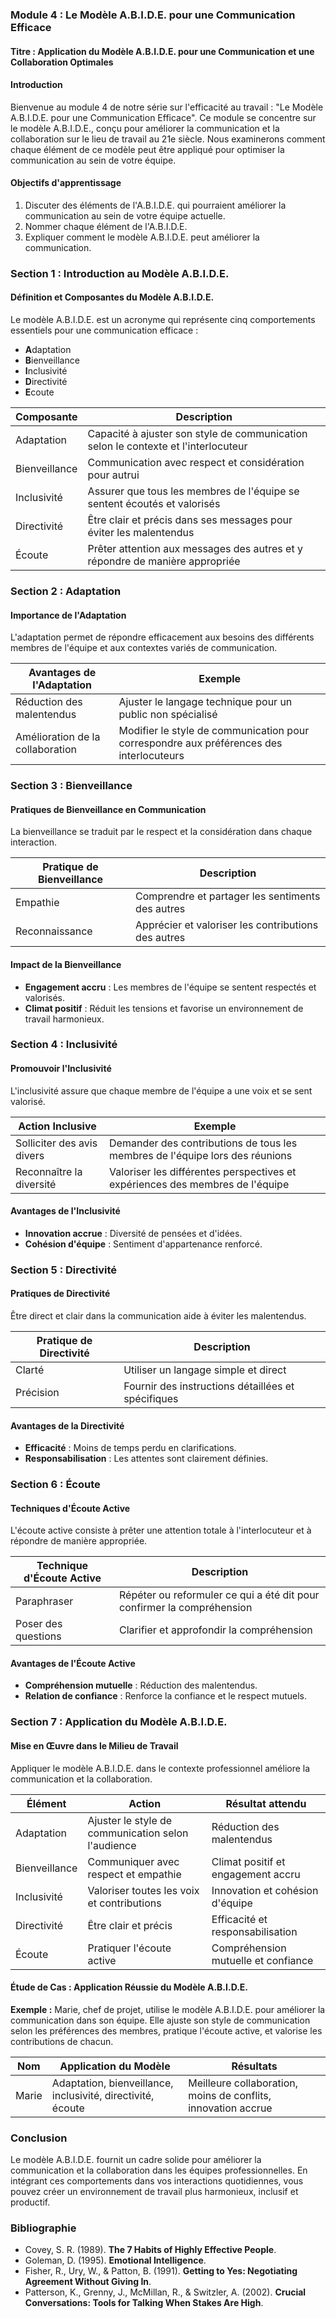 ### Module 4 : Le Modèle A.B.I.D.E. pour une Communication Efficace

#### Titre : Application du Modèle A.B.I.D.E. pour une Communication et une Collaboration Optimales

#### Introduction
Bienvenue au module 4 de notre série sur l'efficacité au travail : "Le Modèle A.B.I.D.E. pour une Communication Efficace". Ce module se concentre sur le modèle A.B.I.D.E., conçu pour améliorer la communication et la collaboration sur le lieu de travail au 21e siècle. Nous examinerons comment chaque élément de ce modèle peut être appliqué pour optimiser la communication au sein de votre équipe.

#### Objectifs d'apprentissage
1. Discuter des éléments de l'A.B.I.D.E. qui pourraient améliorer la communication au sein de votre équipe actuelle.
2. Nommer chaque élément de l'A.B.I.D.E.
3. Expliquer comment le modèle A.B.I.D.E. peut améliorer la communication.

### Section 1 : Introduction au Modèle A.B.I.D.E.

#### Définition et Composantes du Modèle A.B.I.D.E.
Le modèle A.B.I.D.E. est un acronyme qui représente cinq comportements essentiels pour une communication efficace :
- **A**daptation
- **B**ienveillance
- **I**nclusivité
- **D**irectivité
- **E**coute

| **Composante** | **Description** |
|----------------|------------------|
| Adaptation | Capacité à ajuster son style de communication selon le contexte et l'interlocuteur |
| Bienveillance | Communication avec respect et considération pour autrui |
| Inclusivité | Assurer que tous les membres de l'équipe se sentent écoutés et valorisés |
| Directivité | Être clair et précis dans ses messages pour éviter les malentendus |
| Écoute | Prêter attention aux messages des autres et y répondre de manière appropriée |

### Section 2 : Adaptation

#### Importance de l'Adaptation
L'adaptation permet de répondre efficacement aux besoins des différents membres de l'équipe et aux contextes variés de communication.

| **Avantages de l'Adaptation** | **Exemple** |
|-------------------------------|-------------|
| Réduction des malentendus | Ajuster le langage technique pour un public non spécialisé |
| Amélioration de la collaboration | Modifier le style de communication pour correspondre aux préférences des interlocuteurs |

### Section 3 : Bienveillance

#### Pratiques de Bienveillance en Communication
La bienveillance se traduit par le respect et la considération dans chaque interaction.

| **Pratique de Bienveillance** | **Description** |
|-------------------------------|------------------|
| Empathie | Comprendre et partager les sentiments des autres |
| Reconnaissance | Apprécier et valoriser les contributions des autres |

#### Impact de la Bienveillance
- **Engagement accru** : Les membres de l'équipe se sentent respectés et valorisés.
- **Climat positif** : Réduit les tensions et favorise un environnement de travail harmonieux.

### Section 4 : Inclusivité

#### Promouvoir l'Inclusivité
L'inclusivité assure que chaque membre de l'équipe a une voix et se sent valorisé.

| **Action Inclusive** | **Exemple** |
|----------------------|-------------|
| Solliciter des avis divers | Demander des contributions de tous les membres de l'équipe lors des réunions |
| Reconnaître la diversité | Valoriser les différentes perspectives et expériences des membres de l'équipe |

#### Avantages de l'Inclusivité
- **Innovation accrue** : Diversité de pensées et d'idées.
- **Cohésion d'équipe** : Sentiment d'appartenance renforcé.

### Section 5 : Directivité

#### Pratiques de Directivité
Être direct et clair dans la communication aide à éviter les malentendus.

| **Pratique de Directivité** | **Description** |
|-----------------------------|------------------|
| Clarté | Utiliser un langage simple et direct |
| Précision | Fournir des instructions détaillées et spécifiques |

#### Avantages de la Directivité
- **Efficacité** : Moins de temps perdu en clarifications.
- **Responsabilisation** : Les attentes sont clairement définies.

### Section 6 : Écoute

#### Techniques d'Écoute Active
L'écoute active consiste à prêter une attention totale à l'interlocuteur et à répondre de manière appropriée.

| **Technique d'Écoute Active** | **Description** |
|-------------------------------|------------------|
| Paraphraser | Répéter ou reformuler ce qui a été dit pour confirmer la compréhension |
| Poser des questions | Clarifier et approfondir la compréhension |

#### Avantages de l'Écoute Active
- **Compréhension mutuelle** : Réduction des malentendus.
- **Relation de confiance** : Renforce la confiance et le respect mutuels.

### Section 7 : Application du Modèle A.B.I.D.E.

#### Mise en Œuvre dans le Milieu de Travail
Appliquer le modèle A.B.I.D.E. dans le contexte professionnel améliore la communication et la collaboration.

| **Élément** | **Action** | **Résultat attendu** |
|-------------|------------|----------------------|
| Adaptation | Ajuster le style de communication selon l'audience | Réduction des malentendus |
| Bienveillance | Communiquer avec respect et empathie | Climat positif et engagement accru |
| Inclusivité | Valoriser toutes les voix et contributions | Innovation et cohésion d'équipe |
| Directivité | Être clair et précis | Efficacité et responsabilisation |
| Écoute | Pratiquer l'écoute active | Compréhension mutuelle et confiance |

#### Étude de Cas : Application Réussie du Modèle A.B.I.D.E.
**Exemple :** Marie, chef de projet, utilise le modèle A.B.I.D.E. pour améliorer la communication dans son équipe. Elle ajuste son style de communication selon les préférences des membres, pratique l'écoute active, et valorise les contributions de chacun.

| **Nom** | **Application du Modèle** | **Résultats** |
|---------|---------------------------|---------------|
| Marie | Adaptation, bienveillance, inclusivité, directivité, écoute | Meilleure collaboration, moins de conflits, innovation accrue |

### Conclusion

Le modèle A.B.I.D.E. fournit un cadre solide pour améliorer la communication et la collaboration dans les équipes professionnelles. En intégrant ces comportements dans vos interactions quotidiennes, vous pouvez créer un environnement de travail plus harmonieux, inclusif et productif.

### Bibliographie
- Covey, S. R. (1989). **The 7 Habits of Highly Effective People**.
- Goleman, D. (1995). **Emotional Intelligence**.
- Fisher, R., Ury, W., & Patton, B. (1991). **Getting to Yes: Negotiating Agreement Without Giving In**.
- Patterson, K., Grenny, J., McMillan, R., & Switzler, A. (2002). **Crucial Conversations: Tools for Talking When Stakes Are High**.
